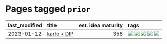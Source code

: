 # Pages tagged `prior`

|last_modified|title|est. idea maturity|tags
|:---|:---|---:|:---|
|2023-01-12|[karlo + DIP](../karlo-dip.md)|358|[![](https://img.shields.io/badge/tag-deepimageprior-c6963e)](../tags/deepimageprior.md) [![](https://img.shields.io/badge/tag-experimental-da6994)](../tags/experimental.md) [![](https://img.shields.io/badge/tag-image_generation-6013c8)](../tags/image_generation.md) [![](https://img.shields.io/badge/tag-prior-e3be61)](../tags/prior.md) [![](https://img.shields.io/badge/tag-wip-ebbec3)](../tags/wip.md)|
